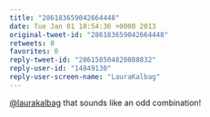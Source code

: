 ```yaml
---
title: "286183659042664448"
date: Tue Jan 01 18:54:36 +0000 2013
original-tweet-id: "286183659042664448"
retweets: 0
favorites: 0
reply-tweet-id: "286158504820088832"
reply-user-id: "14849130"
reply-user-screen-name: "LauraKalbag"
---
```

<a href="https://twitter.com/laurakalbag">@laurakalbag</a> that sounds like an odd combination!
